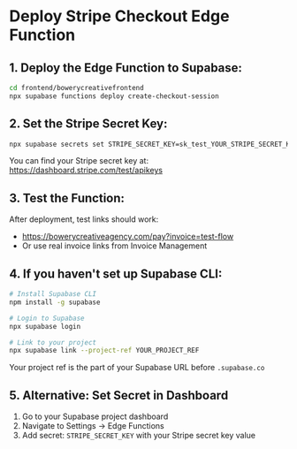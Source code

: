 # Deploy Stripe Checkout Edge Function

## 1. Deploy the Edge Function to Supabase:

```bash
cd frontend/bowerycreativefrontend
npx supabase functions deploy create-checkout-session
```

## 2. Set the Stripe Secret Key:

```bash
npx supabase secrets set STRIPE_SECRET_KEY=sk_test_YOUR_STRIPE_SECRET_KEY
```

You can find your Stripe secret key at: https://dashboard.stripe.com/test/apikeys

## 3. Test the Function:

After deployment, test links should work:
- https://bowerycreativeagency.com/pay?invoice=test-flow
- Or use real invoice links from Invoice Management

## 4. If you haven't set up Supabase CLI:

```bash
# Install Supabase CLI
npm install -g supabase

# Login to Supabase
npx supabase login

# Link to your project
npx supabase link --project-ref YOUR_PROJECT_REF
```

Your project ref is the part of your Supabase URL before `.supabase.co`

## 5. Alternative: Set Secret in Dashboard

1. Go to your Supabase project dashboard
2. Navigate to Settings → Edge Functions
3. Add secret: `STRIPE_SECRET_KEY` with your Stripe secret key value